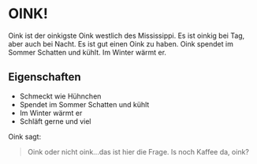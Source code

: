 # OINK!
Oink ist der oinkigste Oink westlich des Mississippi. Es ist oinkig bei Tag, aber auch bei Nacht. Es ist gut einen Oink zu haben. Oink spendet im Sommer Schatten und kühlt. Im Winter wärmt er.
## Eigenschaften
* Schmeckt wie Hühnchen
* Spendet im Sommer Schatten und kühlt
* Im Winter wärmt er
* Schläft gerne und viel

Oink sagt:
> Oink oder nicht oink...das ist hier die Frage.
> Is noch Kaffee da, oink?
